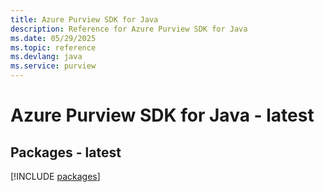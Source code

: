 ```yaml
---
title: Azure Purview SDK for Java
description: Reference for Azure Purview SDK for Java
ms.date: 05/29/2025
ms.topic: reference
ms.devlang: java
ms.service: purview
---
```

# Azure Purview SDK for Java - latest
## Packages - latest
[!INCLUDE [packages](purview-index.md)]